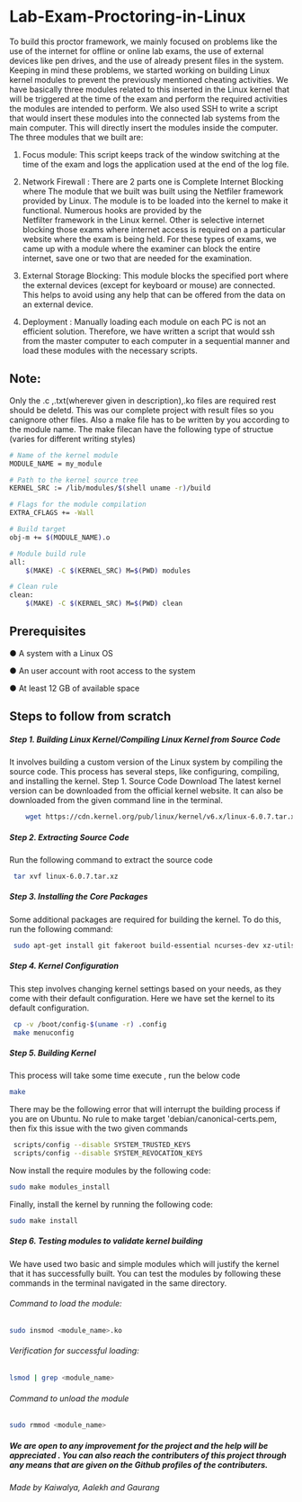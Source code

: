 # Lab-Exam-Proctoring-in-Linux
To build this proctor framework, we mainly focused on problems like the use of the internet for
offline or online lab exams, the use of external devices like pen drives, and the use of already
present files in the system. Keeping in mind these problems, we started working on building
Linux kernel modules to prevent the previously mentioned cheating activities. We have basically
three modules related to this inserted in the Linux kernel that will be triggered at the time of the
exam and perform the required activities the modules are intended to perform. We also used SSH
to write a script that would insert these modules into the connected lab systems from the main
computer. This will directly insert the modules inside the computer. The three modules that we
built are:

 1. Focus module: This script keeps track of the window switching at the time of the exam and logs the application
                  used at the end of the log file.
     
  2. Network Firewall : There are 2 parts one is Complete Internet Blocking where The module that we built was built using the Netfiler framework provided by 
          Linux. The module is to be loaded into the kernel to make it functional. Numerous hooks are provided by the                                             
          Netfilter framework in the Linux kernel. Other is selective internet blocking those exams where internet access is required on a particular website 
          where the exam is being held. For these types of exams, we came up with a module where the examiner can block the entire internet, save one or two that 
          are needed for the examination.
     
  3. External Storage Blocking: This module blocks the specified port where the external
                          devices (except for keyboard or mouse) are connected. This helps to avoid using any
                          help that can be offered from the data on an external device.
     
  4. Deployment : Manually loading each module on each PC is not an efficient solution.
          Therefore, we have written a script that would ssh from the master computer to each
          computer in a sequential manner and load these modules with the necessary scripts.


## Note:
Only the .c ,.txt(wherever given in description),.ko files are required rest should be deletd. This was our complete project with result files so you canignore other files. Also a make file has to be written by you according to the module name. The make filecan have the following type of structue (varies for different writing styles)  

```bash
# Name of the kernel module
MODULE_NAME = my_module

# Path to the kernel source tree
KERNEL_SRC := /lib/modules/$(shell uname -r)/build

# Flags for the module compilation
EXTRA_CFLAGS += -Wall

# Build target
obj-m += $(MODULE_NAME).o

# Module build rule
all:
    $(MAKE) -C $(KERNEL_SRC) M=$(PWD) modules

# Clean rule
clean:
    $(MAKE) -C $(KERNEL_SRC) M=$(PWD) clean
```


## Prerequisites
● A system with a Linux OS

● An user account with root access to the system

● At least 12 GB of available space



## Steps to follow from scratch
##### Step 1. Building Linux Kernel/Compiling Linux Kernel from Source Code
 It involves building a custom version of the Linux system by compiling the source code. This
process has several steps, like configuring, compiling, and installing the kernel.
Step 1. Source Code Download
The latest kernel version can be downloaded from the official kernel website. It can also be
downloaded from the given command line in the terminal.

 ```bash
     wget https://cdn.kernel.org/pub/linux/kernel/v6.x/linux-6.0.7.tar.xz
```

##### Step 2. Extracting Source Code
Run the following command to extract the source code
  ```bash
   tar xvf linux-6.0.7.tar.xz
```

##### Step 3. Installing the Core Packages
Some additional packages are required for building the kernel. To do this, run the
following command:
```bash
 sudo apt-get install git fakeroot build-essential ncurses-dev xz-utils libssl-dev bc flex libelf-dev bison
```

##### Step 4. Kernel Configuration
This step involves changing kernel settings based on your needs, as they come with their default
configuration. Here we have set the kernel to its default configuration.
```bash
 cp -v /boot/config-$(uname -r) .config
 make menuconfig
```

##### Step 5. Building Kernel
This process will take some time execute , run the below code
```bash
make
```
There may be the following error that will interrupt the building process if you are on Ubuntu.
No rule to make target 'debian/canonical-certs.pem, then fix this issue with the two given commands
```bash
 scripts/config --disable SYSTEM_TRUSTED_KEYS
 scripts/config --disable SYSTEM_REVOCATION_KEYS
```
Now install the require modules by the following code:
```bash
sudo make modules_install
```
Finally, install the kernel by running the following code:
```bash
sudo make install
```

##### Step 6. Testing modules to validate kernel building
We have used two basic and simple modules which will justify the kernel that it has successfully
built.
You can test the modules by following these commands in the terminal navigated in the same
directory.

###### Command to load the module:
```bash
sudo insmod <module_name>.ko
```

###### Verification for successful loading:
```bash
lsmod | grep <module_name>
```


###### Command to unload the module
```bash
sudo rmmod <module_name>
```

##### We are open to any improvement for the project and the help will be appreciated . You can also reach the contributers of this project through any means that are given on the Github profiles of the contributers.

###### Made by Kaiwalya, Aalekh and Gaurang
